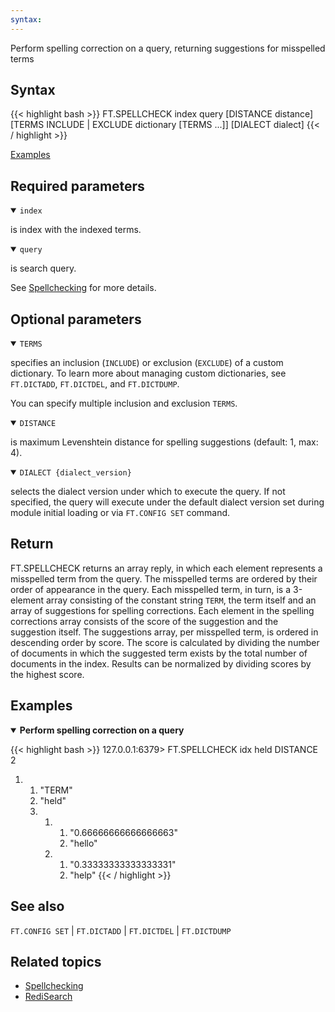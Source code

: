 ```yaml
---
syntax: 
---
```


Perform spelling correction on a query, returning suggestions for misspelled terms

## Syntax

{{< highlight bash >}}
FT.SPELLCHECK index query 
          [DISTANCE distance] 
          [TERMS INCLUDE | EXCLUDE dictionary [TERMS ...]] 
          [DIALECT dialect]
{{< / highlight >}}

[Examples](#examples)

## Required parameters

<details open>
<summary><code>index</code></summary>

is index with the indexed terms.
</details>

<details open>
<summary><code>query</code></summary> 

is search query.
</details>

See [Spellchecking](/redisearch/reference/spellcheck) for more details.

## Optional parameters

<details open>
<summary><code>TERMS</code></summary> 

specifies an inclusion (`INCLUDE`) or exclusion (`EXCLUDE`) of a custom dictionary. To learn more about managing custom dictionaries, see `FT.DICTADD`, `FT.DICTDEL`, and `FT.DICTDUMP`.

You can specify multiple inclusion and exclusion `TERMS`.
</details>

<details open>
<summary><code>DISTANCE</code></summary> 

is maximum Levenshtein distance for spelling suggestions (default: 1, max: 4).
</details>

<details open>
<summary><code>DIALECT {dialect_version}</code></summary> 

selects the dialect version under which to execute the query. If not specified, the query will execute under the default dialect version set during module initial loading or via `FT.CONFIG SET` command.
</details>

## Return

FT.SPELLCHECK returns an array reply, in which each element represents a misspelled term from the query. The misspelled terms are ordered by their order of appearance in the query. 
Each misspelled term, in turn, is a 3-element array consisting of the constant string `TERM`, the term itself and an array of suggestions for spelling corrections.
Each element in the spelling corrections array consists of the score of the suggestion and the suggestion itself. The suggestions array, per misspelled term, is ordered in descending order by score.
The score is calculated by dividing the number of documents in which the suggested term exists by the total number of documents in the index. Results can be normalized by dividing scores by the highest score.

## Examples

<details open>
<summary><b>Perform spelling correction on a query</b></summary>

{{< highlight bash >}}
127.0.0.1:6379> FT.SPELLCHECK idx held DISTANCE 2
1) 1) "TERM"
   2) "held"
   3) 1) 1) "0.66666666666666663"
         2) "hello"
      2) 1) "0.33333333333333331"
         2) "help"
{{< / highlight >}}
</details>

## See also

`FT.CONFIG SET` | `FT.DICTADD` | `FT.DICTDEL` | `FT.DICTDUMP`

## Related topics

- [Spellchecking](/redisearch/reference/spellcheck)
- [RediSearch](/docs/stack/search)
